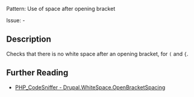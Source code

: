 Pattern: Use of space after opening bracket

Issue: -

## Description

Checks that there is no white space after an opening bracket, for `(` and `{`.

## Further Reading

* [PHP_CodeSniffer - Drupal.WhiteSpace.OpenBracketSpacing](https://git.drupalcode.org/project/coder/-/tree/8.3.x/coder_sniffer/Drupal/Sniffs/WhiteSpace/OpenBracketSpacingSniff.php)